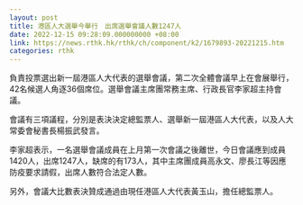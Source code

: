 ```yaml
---
layout: post
title: 港區人大選舉今舉行　出席選舉會議人數1247人
date: 2022-12-15 09:28:09.000000000 +08:00
link: https://news.rthk.hk/rthk/ch/component/k2/1679893-20221215.htm
categories: rthk
---
```


負責投票選出新一屆港區人大代表的選舉會議，第二次全體會議早上在會展舉行，42名候選人角逐36個席位。選舉會議主席團常務主席、行政長官李家超主持會議。

會議有三項議程，分別是表決決定總監票人、選舉新一屆港區人大代表，以及人大常委會秘書長楊振武發言。

李家超表示，一名選舉會議成員在上月第一次會議之後離世，今日會議應到成員1420人，出席1247人，缺席的有173人，其中主席團成員高永文、廖長江等因應防疫要求請假，出席人數符合法定人數。

另外，會議大比數表決贊成通過由現任港區人大代表黃玉山，擔任總監票人。
